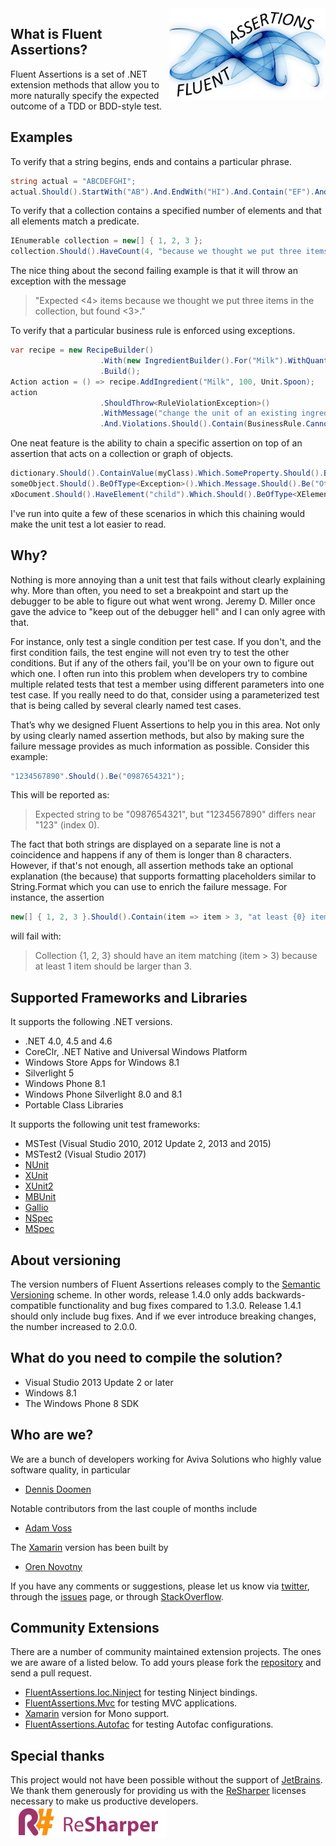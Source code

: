 ---
---
<img src="./images/logo.png" width="250" style="float:right">

## What is Fluent Assertions?

Fluent Assertions is a set of .NET extension methods that allow you to more naturally specify the expected outcome of a TDD or BDD-style test.

## Examples

To verify that a string begins, ends and contains a particular phrase.

```c#
string actual = "ABCDEFGHI";
actual.Should().StartWith("AB").And.EndWith("HI").And.Contain("EF").And.HaveLength(9);
```

To verify that a collection contains a specified number of elements and that all elements match a predicate.

```c#
IEnumerable collection = new[] { 1, 2, 3 };
collection.Should().HaveCount(4, "because we thought we put three items in the collection"))
```

The nice thing about the second failing example is that it will throw an exception with the message

> "Expected <4> items because we thought we put three items in the collection, but found <3>." 

To verify that a particular business rule is enforced using exceptions.

```c#
var recipe = new RecipeBuilder()
                    .With(new IngredientBuilder().For("Milk").WithQuantity(200, Unit.Milliliters))
                    .Build();
Action action = () => recipe.AddIngredient("Milk", 100, Unit.Spoon);
action
                    .ShouldThrow<RuleViolationException>()
                    .WithMessage("change the unit of an existing ingredient", ComparisonMode.Substring)
                    .And.Violations.Should().Contain(BusinessRule.CannotChangeIngredientQuanity);
```

One neat feature is the ability to chain a specific assertion on top of an assertion that acts on a collection or graph of objects.

```c#
dictionary.Should().ContainValue(myClass).Which.SomeProperty.Should().BeGreaterThan(0);
someObject.Should().BeOfType<Exception>().Which.Message.Should().Be("Other Message");
xDocument.Should().HaveElement("child").Which.Should().BeOfType<XElement>().And.HaveAttribute("attr", "1");
```

I've run into quite a few of these scenarios in which this chaining would make the unit test a lot easier to read.

## Why?

Nothing is more annoying than a unit test that fails without clearly explaining why. More than often, you need to set a breakpoint and start up the debugger to be able to figure out what went wrong. Jeremy D. Miller once gave the advice to "keep out of the debugger hell" and I can only agree with that.

For instance, only test a single condition per test case. If you don't, and the first condition fails, the test engine will not even try to test the other conditions. But if any of the others fail, you'll be on your own to figure out which one. I often run into this problem when developers try to combine multiple related tests that test a member using different parameters into one test case. If you really need to do that, consider using a parameterized test that is being called by several clearly named test cases.

That’s why we designed Fluent Assertions to help you in this area. Not only by using clearly named assertion methods, but also by making sure the failure message provides as much information as possible. Consider this example:

```c#
"1234567890".Should().Be("0987654321");
```

This will be reported as:

> Expected string to be
"0987654321", but
"1234567890" differs near "123" (index 0).

The fact that both strings are displayed on a separate line is not a coincidence and happens if any of them is longer than 8 characters. However, if that's not enough, all assertion methods take an optional explanation (the because) that supports formatting placeholders similar to String.Format which you can use to enrich the failure message. For instance, the assertion

```c#
new[] { 1, 2, 3 }.Should().Contain(item => item > 3, "at least {0} item should be larger than 3", 1);
```

will fail with:

> Collection {1, 2, 3} should have an item matching (item > 3) because at least 1 item should be larger than 3.

## Supported Frameworks and Libraries

It supports the following .NET versions.

*   .NET 4.0, 4.5 and 4.6
*   CoreClr, .NET Native and Universal Windows Platform
*   Windows Store Apps for Windows 8.1
*   Silverlight 5
*   Windows Phone 8.1
*   Windows Phone Silverlight 8.0 and 8.1
*   Portable Class Libraries

It supports the following unit test frameworks:

*   MSTest (Visual Studio 2010, 2012 Update 2, 2013 and 2015)
*   MSTest2 (Visual Studio 2017)
*   [NUnit](http://www.nunit.org/)
*   [XUnit](http://xunit.codeplex.com/)
*   [XUnit2](https://github.com/xunit/xunit/releases)
*   [MBUnit](http://code.google.com/p/mb-unit/)
*   [Gallio](http://code.google.com/p/mb-unit/)
*   [NSpec](http://nspec.org/)
*   [MSpec](https://github.com/machine/machine.specifications)

## About versioning

The version numbers of Fluent Assertions releases comply to the [Semantic Versioning](http://semver.org/) scheme. In other words, release 1.4.0 only adds backwards-compatible functionality and bug fixes compared to 1.3.0. Release 1.4.1 should only include bug fixes. And if we ever introduce breaking changes, the number increased to 2.0.0.

## What do you need to compile the solution?

* Visual Studio 2013 Update 2 or later
* Windows 8.1
* The Windows Phone 8 SDK

## Who are we?

We are a bunch of developers working for Aviva Solutions who highly value software quality, in particular

* [Dennis Doomen](https://twitter.com/ddoomen)  

Notable contributors from the last couple of months include

* [Adam Voss](https://github.com/vossad01)

The [Xamarin](https://github.com/onovotny/fluentassertions) version has been built by

* [Oren Novotny](https://twitter.com/onovotny)

If you have any comments or suggestions, please let us know via [twitter](https://twitter.com/search?q=fluentassertions&src=typd), through the [issues](https://github.com/dennisdoomen/FluentAssertions/issues) page, or through [StackOverflow](http://stackoverflow.com/questions/tagged/fluent-assertions).


## Community Extensions

There are a number of community maintained extension projects. The ones we are aware of a listed below. To add yours please fork the [repository](https://github.com/dennisdoomen/fluentassertions/tree/gh-pages) and send a pull request.

*   [FluentAssertions.Ioc.Ninject](https://github.com/kevinkuszyk/FluentAssertions.Ioc.Ninject) for testing Ninject bindings.
*   [FluentAssertions.Mvc](https://github.com/CaseyBurns/FluentAssertions.MVC) for testing MVC applications.
*   [Xamarin](https://github.com/onovotny/fluentassertions) version for Mono support.
*   [FluentAssertions.Autofac](https://github.com/awesome-inc/FluentAssertions.Autofac) for testing Autofac configurations.

## Special thanks

This project would not have been possible without the support of [JetBrains](http://www.jetbrains.com/). We thank them generously for providing us with the [ReSharper](http://www.jetbrains.com/resharper/) licenses necessary to make us productive developers.  
![Resharper](./images/logo_resharper.png)
